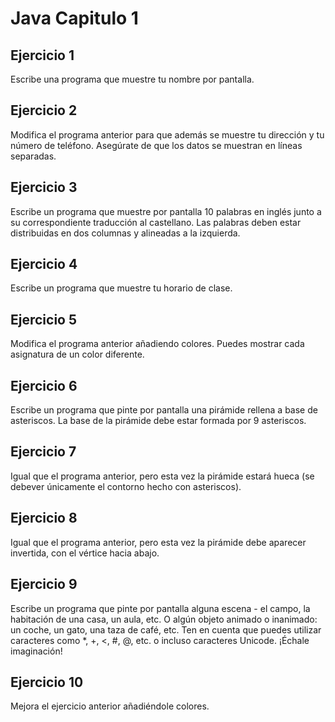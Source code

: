 # **Java Capitulo 1**

## Ejercicio 1
Escribe una programa que muestre tu nombre por pantalla.

## Ejercicio 2
Modifica el programa anterior para que además se muestre tu dirección y tu número de teléfono. 
Asegúrate de que los datos se muestran en líneas separadas.

## Ejercicio 3
Escribe un programa que muestre por pantalla 10 palabras en inglés junto a su correspondiente traducción al castellano.
Las palabras deben estar distribuidas en dos columnas y alineadas a la izquierda.

## Ejercicio 4
Escribe un programa que muestre tu horario de clase.

## Ejercicio 5
Modifica el programa anterior añadiendo colores. 
Puedes mostrar cada asignatura de un color diferente.

## Ejercicio 6
Escribe un programa que pinte por pantalla una pirámide rellena a base de asteriscos.
La base de la pirámide debe estar formada por 9 asteriscos.

## Ejercicio 7
Igual que el programa anterior, pero esta vez la pirámide estará hueca 
(se debever únicamente el contorno hecho con asteriscos).

## Ejercicio 8
Igual que el programa anterior, pero esta vez la pirámide debe aparecer invertida, con el vértice hacia abajo.

## Ejercicio 9
Escribe un programa que pinte por pantalla alguna escena - el campo, la habitación de una casa, un aula, etc.
O algún objeto animado o inanimado: un coche, un gato, una taza de café, etc.
Ten en cuenta que puedes utilizar caracteres como *, +, <, #, @, etc. o incluso caracteres Unicode.
¡Échale imaginación!

## Ejercicio 10
Mejora el ejercicio anterior añadiéndole colores.